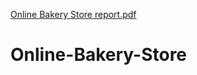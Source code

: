 [Online Bakery Store report.pdf](https://github.com/20R01A04B2/Online-Bakery-Store/files/11185542/Online.Bakery.Store.report.pdf)
# Online-Bakery-Store
